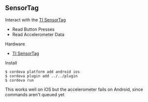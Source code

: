 ## SensorTag

Interact with the [TI SensorTag](http://www.ti.com/tool/cc2541dk-sensor)

 * Read Button Presses
 * Read Accelerometer Data

Hardware

 * [TI SensorTag](http://www.ti.com/tool/cc2541dk-sensor)

Install

    $ cordova platform add android ios
    $ cordova plugin add ../../plugin
    $ cordova run
    
This works well on iOS but the accelerometer fails on Android, since commands aren't queued yet
